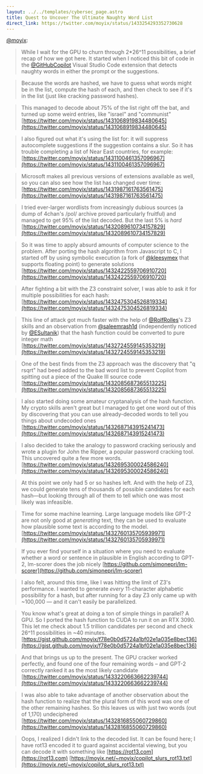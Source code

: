 ```yaml
---
layout: ../../templates/cybersec_page.astro
title: Quest to Uncover The Ultimate Naughty Word List
direct_link: https://twitter.com/moyix/status/1433254293352730628
---
```


[@moyix](https://twitter.com/moyix):

> While I wait for the GPU to churn through 2*26^11 possibilities, a brief recap of how we got here. It started when I noticed this bit of code in the [@GitHubCopilot](https://twitter.com/githubcopilot) Visual Studio Code extension that detects naughty words in either the prompt or the suggestions.

> Because the words are hashed, we have to guess what words might be in the list, compute the hash of each, and then check to see if it's in the list (just like cracking password hashes).

> This managed to decode about 75% of the list right off the bat, and turned up some weird entries, like "israel" and "communist" [https://twitter.com/moyix/status/1431068919834480645](https://twitter.com/moyix/status/1431068919834480645)

> I also figured out what it's using the list for: it will suppress autocomplete suggestions if the suggestion contains a slur. So it has trouble completing a list of Near East countries, for example: [https://twitter.com/moyix/status/1431100461357096967](https://twitter.com/moyix/status/1431100461357096967)

> Microsoft makes all previous versions of extensions available as well, so you can also see how the list has changed over time: [https://twitter.com/moyix/status/1431987161763561475](https://twitter.com/moyix/status/1431987161763561475)

> I tried ever-larger wordlists from increasingly dubious sources (a dump of 4chan's /pol/ archive proved particularly fruitful) and managed to get 95% of the list decoded. But the last 5% is *hard* [https://twitter.com/moyix/status/1432089610734157829](https://twitter.com/moyix/status/1432089610734157829)

> So it was time to apply absurd amounts of computer science to the problem. After porting the hash algorithm from Javascript to C, I started off by using symbolic execution (a fork of [@kleesymex](https://twitter.com/kleesymex) that supports floating point) to generate solutions [https://twitter.com/moyix/status/1432422559706910720](https://twitter.com/moyix/status/1432422559706910720)

> After fighting a bit with the Z3 constraint solver, I was able to ask it for multiple possibilities for each hash: [https://twitter.com/moyix/status/1432475304526819334](https://twitter.com/moyix/status/1432475304526819334)

> This line of attack got much faster with the help of [@RolfRolles](https://twitter.com/rolfrolles)'s Z3 skills and an observation from [@saleemrash1d](https://twitter.com/saleemrash1d) (independently noticed by [@ESultanik](https://twitter.com/esultanik)) that the hash function could be converted to pure integer math [https://twitter.com/moyix/status/1432724559145353219](https://twitter.com/moyix/status/1432724559145353219)

> One of the best finds from the Z3 approach was the discovery that "q rsqrt" had beed added to the bad word list to prevent Copilot from spitting out a piece of the Quake III source code [https://twitter.com/moyix/status/1432085687365513225](https://twitter.com/moyix/status/1432085687365513225)

> I also started doing some amateur cryptanalysis of the hash function. My crypto skills aren't great but I managed to get one word out of this by discovering that you can use already-decoded words to tell you things about undecoded ones [https://twitter.com/moyix/status/1432687143915241473](https://twitter.com/moyix/status/1432687143915241473)

> I also decided to take the analogy to password cracking seriously and wrote a plugin for John the Ripper, a popular password cracking tool. This uncovered quite a few more words. [https://twitter.com/moyix/status/1432695300024586240](https://twitter.com/moyix/status/1432695300024586240)

> At this point we only had 5 or so hashes left. And with the help of Z3, we could generate tens of thousands of possible candidates for each hash—but looking through all of them to tell which one was most likely was infeasible.

> Time for some machine learning. Large language models like GPT-2 are not only good at *generating* text, they can be used to evaluate how plausible some text is according to the model. [https://twitter.com/moyix/status/1432760135705939971](https://twitter.com/moyix/status/1432760135705939971)

> If you ever find yourself in a situation where you need to evaluate whether a word or sentence in plausible in English according to GPT-2, lm-scorer does the job nicely [https://github.com/simonepri/lm-scorer](https://github.com/simonepri/lm-scorer)

> I also felt, around this time, like I was hitting the limit of Z3's performance. I wanted to generate *every* 11-character alphabetic possibility for a hash, but after running for a day Z3 only came up with ~100,000 — and it can't easily be parallelized.

> You know what's great at doing a ton of simple things in parallel? A GPU. So I ported the hash function to CUDA to run it on an RTX 3090. This let me check about 1.5 trillion candidates per second and check 26^11 possibilities in ~40 minutes. [https://gist.github.com/moyix/f78e0b0d5724a1bf02e1a035e8bec136](https://gist.github.com/moyix/f78e0b0d5724a1bf02e1a035e8bec136)

> And that brings us up to the present. The GPU cracker worked perfectly, and found one of the four remaining words – and GPT-2 correctly ranked it as the most likely candidate [https://twitter.com/moyix/status/1433220663662239744](https://twitter.com/moyix/status/1433220663662239744)

> I was also able to take advantage of another observation about the hash function to realize that the plural form of this word was one of the other remaining hashes. So this leaves us with just two words (out of 1,170) undeciphered [https://twitter.com/moyix/status/1432816855060729860](https://twitter.com/moyix/status/1432816855060729860)

> Oops, I realized I didn't link to the decoded list. It can be found here; I have rot13 encoded it to guard against accidental viewing, but you can decode it with something like [https://rot13.com](https://rot13.com) [https://moyix.net/~moyix/copilot_slurs_rot13.txt](https://moyix.net/~moyix/copilot_slurs_rot13.txt)
